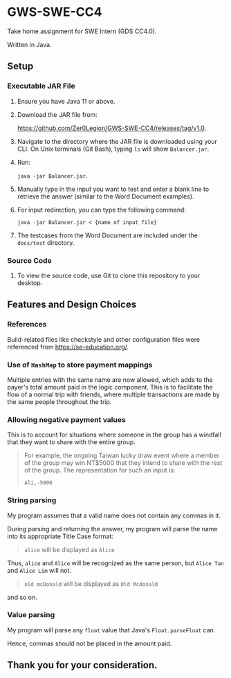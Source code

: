 # GWS-SWE-CC4
Take home assignment for SWE Intern (GDS CC4.0).

Written in Java.

## Setup
### Executable JAR File
1. Ensure you have Java 11 or above.
2. Download the JAR file from:

    https://github.com/Zer0Legion/GWS-SWE-CC4/releases/tag/v1.0.

3. Navigate to the directory where the JAR file is downloaded using your CLI. On Unix terminals (Git Bash), typing `ls` will show `Balancer.jar`.
4. Run:

    ```java -jar Balancer.jar```.
5. Manually type in the input you want to test and enter a blank line to retrieve the answer (similar to the Word Document examples).
6. For input redirection, you can type the following command: 
    ```
    java -jar Balancer.jar < {name of input file}
    ```
7. The testcases from the Word Document are included under the `docs/test` directory.

### Source Code
1. To view the source code, use Git to clone this repository to your desktop.

## Features and Design Choices
### References
Build-related files like checkstyle and other configuration files were referenced from https://se-education.org/. 
### Use of `HashMap` to store payment mappings
Multiple entries with the same name are now allowed, which adds to the payer's total amount paid in the logic component.
This is to facilitate the flow of a normal trip with friends, where multiple transactions are made by the same people throughout the trip. 
### Allowing negative payment values
This is to account for situations where someone in the group has a windfall that they want to share with the entire group. 
>For example, the ongoing Taiwan lucky draw event where a member of the group may win NT$5000 that they intend to share with the rest of the group.
> The representation for such an input is:
> 
> ```Ali,-5000```
### String parsing
My program assumes that a valid name does not contain any commas in it.

During parsing and returning the answer, my program will parse the name into its appropriate Title Case format:

>`alice` will be displayed as `Alice`
> 
 Thus, `alice` and `Alice` will be recognized as the same person, but `Alice Tan` and `Alice Lim` will not.
>
> `old mcDonald` will be displayed as `Old Mcdonald`

and so on.

### Value parsing
My program will parse any `float` value that Java's `Float.parseFloat` can.

Hence, commas should not be placed in the amount paid.

## Thank you for your consideration.
